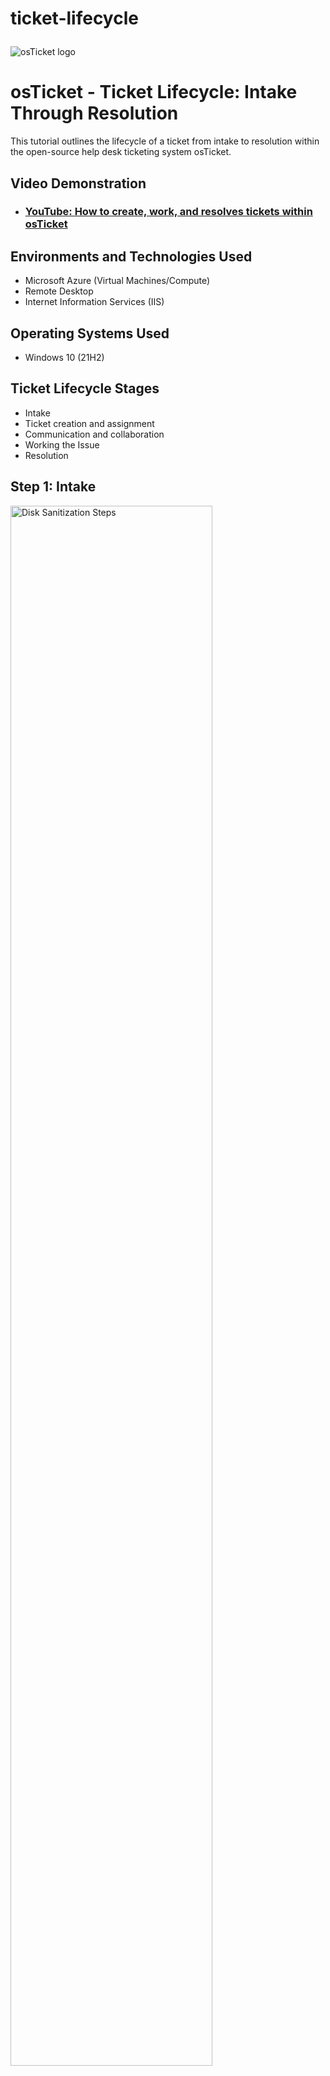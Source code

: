 # ticket-lifecycle<p align="center">
<img src="https://i.imgur.com/Clzj7Xs.png" alt="osTicket logo"/>
</p>

<h1>osTicket - Ticket Lifecycle: Intake Through Resolution</h1>
This tutorial outlines the lifecycle of a ticket from intake to resolution within the open-source help desk ticketing system osTicket.<br />


<h2>Video Demonstration</h2>

- ### [YouTube: How to create, work, and resolves tickets within osTicket](https://www.youtube.com)

<h2>Environments and Technologies Used</h2>

- Microsoft Azure (Virtual Machines/Compute)
- Remote Desktop
- Internet Information Services (IIS)

<h2>Operating Systems Used </h2>

- Windows 10</b> (21H2)

<h2>Ticket Lifecycle Stages</h2>

- Intake
- Ticket creation and assignment
- Communication and collaboration
- Working the Issue
- Resolution

<h2>Step 1: Intake</h2>

<p>
<img src="https://i.imgur.com/DJmEXEB.png" height="80%" width="80%" alt="Disk Sanitization Steps"/>
</p>
<p>
Access the osTicket platform by opening a web browser and navigating to the osTicket URL provided by your system administrator.
Log in using your username and password.
Once logged in, you will be directed to the osTicket dashboard.
Click on the "Tickets" tab to access the ticket list.
</p>
<br />
<h2>Step 2: Ticket Creation and Assignment</h2>
<p>
<img src="https://i.imgur.com/DJmEXEB.png" height="80%" width="80%" alt="Disk Sanitization Steps"/>
</p>
<p>
To create a new ticket, click on the "+New Ticket" button.
Fill in the necessary details in the ticket creation form, such as the requester's name, email address, subject, and description of the issue.
Assign the ticket to the appropriate department or agent responsible for handling the issue by selecting the desired option from the "Department" or "Assign To" dropdown menus.
Optionally, you can set a priority level for the ticket based on the urgency of the issue.
Click on the "Create Ticket" button to submit the ticket.
<br />
<h2>Step 3: Communication and Collaboration</h2>
<p>
<img src="https://i.imgur.com/DJmEXEB.png" height="80%" width="80%" alt="Disk Sanitization Steps"/>
</p>
<p>
After the ticket is created, it will be assigned to the selected department or agent.
Agents can view and respond to the tickets assigned to them from the "Tickets" tab.
To view the details of a ticket, click on its subject from the ticket list.
Review the information provided by the requester and communicate with them by entering a response in the "Thread Entry" box.
You can also add internal notes or attachments to the ticket using the respective options.
If additional information or clarification is needed from the requester, you can request it through the ticket thread.
Agents can collaborate on tickets by assigning them to other agents, adding private notes, or using @mentions to involve specific individuals in the conversation.
<br />
<h2>Step 4: Working the Issue</h2>
<p>
<img src="https://i.imgur.com/DJmEXEB.png" height="80%" width="80%" alt="Disk Sanitization Steps"/>
</p>
<p>
Once you have gathered all the necessary information and the issue is understood, proceed to work on resolving it.
Update the ticket thread to inform the requester about the progress made and any steps taken to address the issue.
If the issue requires further investigation, you can ask the requester for additional details or perform troubleshooting steps as necessary.
Continuously update the ticket thread to keep the requester informed about the progress being made.
  <br />
<h2>Step 5: Resolution and Closure</h2>
<p>
<img src="https://i.imgur.com/DJmEXEB.png" height="80%" width="80%" alt="Disk Sanitization Steps"/>
</p>
<p>
  Once the issue is resolved, update the ticket thread to provide the solution or resolution to the requester.
If applicable, provide step-by-step instructions or any additional information that may help the requester.
Change the ticket status to "Closed" or a similar status indicating that the issue has been resolved.
If the requester confirms that the issue is indeed resolved, the ticket can be closed. Otherwise, the ticket can be reopened and the process continued.
  </p>
<p>
  That's it! You have successfully gone through the osTicket workflow, from ticket intake to resolution. Remember to always communicate clearly and promptly with the requester to ensure a smooth support experience.
